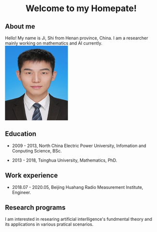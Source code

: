 # <center> Welcome to my Homepate! </center>

## About me
Hello! My name is Ji, Shi from Henan province, China. I am a researcher mainly working on mathematics and AI currently. 
![mypic](https://github.com/SHIJI9087/SHIJI9087.github.io/blob/master/时骥证件照.jpg)

## Education
- 2009 - 2013,  North China Electric Power University,  Infomation and Conputing Science,  BSc.

- 2013 - 2018,  Tsinghua University,  Mathematics,  PhD.

## Work experience
- 2018.07 - 2020.05,  Beijing Huahang Radio Measurement Institute,  Engineer.

## Research programs
I am interested in researing artificial interlligence's fundmental theory and its applications in various pratical scenarios.



